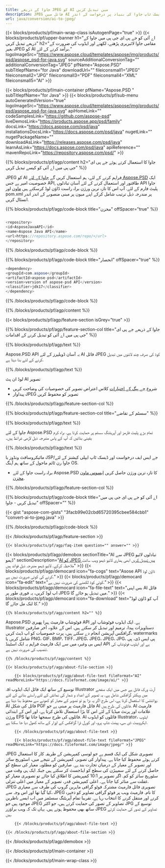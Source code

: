 ```yaml
---
title: جاوا کے ذریعے JPEG کو AI میں تبدیل کریں
description: JPEG فائل میں AI فارمیٹ کے لئے نمونہ جاوا تبادلوں کوڈ. کسی بھی ویب یا ڈیسک ٹاپ جاوا کی بنیاد پر درخواست کے اندر AI کو JPEG میں تبدیل کرنے کے لئے اس مثال کوڈ کا استعمال کریں.
url: java/conversion/ai-to-jpeg/
---
```


{{< blocks/products/pf/main-wrap-class isAutogenPage="true" >}}
{{< blocks/products/pf/upper-banner h1="اے آئی کو جے پی ای جی پی میں جاوا کے ذریعے تبدیل کریں" h2="مقامی جاوا لائبریری پڑھنے، لکھنے اور ایڈوب کی ضرورت کے بغیر JPEG کو AI برآمد کرنے کے لئے." logoImageSrc="https://www.aspose.cloud/templates/aspose/img/products/psd/aspose_psd-for-java.svg" sourceAdditionalConversionTag="" additionalConversionTag="JPEG" pfName="Aspose.PSD" subTitlepfName="for Java" downloadUrl="" fileiconsmall1="JPEG" fileiconsmall2="JPG" fileiconsmall3="PDF" fileiconsmall4="XML" fileiconsmall5="AI" >}}

{{< blocks/products/pf/main-container pfName="Aspose.PSD " subTitlepfName="for Java" >}}
{{< blocks/products/pf/sub-menu autoGeneratedVersion="true" logoImageSrc="https://www.aspose.cloud/templates/aspose/img/products/psd/aspose_psd-for-java.svg" apiHomeLink="" codeSamplesLink="https://github.com/aspose-psd" liveDemosLink="https://products.aspose.app/psd/family" docsLink="https://docs.aspose.com/psd/java" installationsDocsLink="https://docs.aspose.com/psd/java" nugetLink="" nugetPackageName="" downloadAsLink="https://releases.aspose.com/psd/java" learnAsLink="https://docs.aspose.com/psd/java" apiReference="" mavenRepoLink="https://repository.aspose.com/psd/" >}}

{{% blocks/products/pf/agp/content h2="جاوا کا استعمال کرتے ہوئے جے پی ای جی پی میں اے آئی کو کیسے تبدیل کریں" %}}

JPEG کو AI فراہم کرنے کے لئے، ہم استعمال کریں گے <a href="/psd/{{< lang-code >}}java">جاوا کے لئے Aspose.PSD</a> ایک خصوصیت امیر ہے جس API, طاقتور اور استعمال کرنے کے لئے آسان تبادلوں API جاوا پلیٹ فارم کے لئے. آپ اس کا تازہ ترین ورژن براہ راست ڈاؤن لوڈ کرسکتے ہیں <a href="https://repository.aspose.com/psd/">ماون</a> اور pom.xml پر مندرجہ ذیل ترتیب شامل کرکے اپنے میون پر مبنی منصوبے کے اندر اندر انسٹال کریں.

{{% blocks/products/pf/agp/code-block title="مخزن" offSpacer="true" %}}

```cs

<repository>
<id>AsposeJavaAPI</id>
<name>Aspose Java API</name>
<url>https://repository.aspose.com/repo/</url>
</repository>

```

{{% /blocks/products/pf/agp/code-block %}}

{{% blocks/products/pf/agp/code-block title="انحصار" offSpacer="true" %}}

```cs
<dependency>
<groupId>com.aspose</groupId>
<artifactId>aspose-psd</artifactId>
<version>version of aspose-psd API</version>
<classifier>jdk17</classifier>
</dependency>

```

{{% /blocks/products/pf/agp/code-block %}}

{{% /blocks/products/pf/agp/content %}}

{{< blocks/products/pf/agp/feature-section isGrey="true" >}}

{{% blocks/products/pf/agp/feature-section-col title="جاوا کے ذریعے جے پی ای جی پی میں اے آئی کو تبدیل کرنے کے اقدامات" %}}

{{% blocks/products/pf/agp/text %}}

 Aspose.PSD API یہ آسان ڈویلپرز کے لئے AI فائل JPEG کوڈ کی صرف چند لائنوں میں تبدیل کرنے کے لئے بنا دیتا ہے.

{{% /blocks/products/pf/agp/text %}}

لوڈ ان پٹ AI تصویر
- شروع [جے پیگ کے اختیارات](https://apireference.aspose.com/psd/java/com.aspose.psd.imageoptions/jpegOptions) کلاس اعتراض
تصویر کی خصوصیات کی وضاحت کریں
- پیداوار JPEG تصویر کو محفوظ کریں

{{% /blocks/products/pf/agp/feature-section-col %}}

{{% blocks/products/pf/agp/feature-section-col title="سسٹم کے تقاضے" %}}

{{% blocks/products/pf/agp/text %}}

 جاوا کے لئے Aspose.PSD تمام بڑے پلیٹ فارمز اور آپریٹنگ سسٹم پر حمایت کرتا ہے. براہ کرم یقینی بنائیں کہ آپ کے پاس مندرجہ ذیل لازمی شرائط ہیں۔

{{% /blocks/products/pf/agp/text %}}

مائیکروسافٹ ونڈوز یا JSP/جے ایس ایف درخواست اور ڈیسک ٹاپ ایپلی کیشنز کے لئے جاوا رن ٹائم ماحول کے ساتھ ہم آہنگ OS.
- براہ راست جاوا کے لئے Aspose.PSD کا تازہ ترین ورژن حاصل کریں
 [ایسوس ماون مخزن](https://repository.aspose.com/psd/).

{{% /blocks/products/pf/agp/feature-section-col %}}


{{% blocks/products/pf/agp/code-block title="اے آئی کو جے پی ای جی پی میں تبدیل کریں - جاوا" offSpacer="" %}}

{{< gist "aspose-com-gists" "3facb99e02cbd65720395cbee584cbb1" "convert-ai-to-jpeg.java" >}}

{{% /blocks/products/pf/agp/code-block %}}

{{< /blocks/products/pf/agp/feature-section >}}

    {{< blocks/products/pf/agp/faq-item question="" answer="" >}}
 

<!-- aboutfile Starts -->

{{< blocks/products/pf/agp/demobox sectionTitle="AI سے JPEG تبادلوں لائیو ڈیمو" sectionDescription="[AI کو JPEG میں تبدیل کریں](https://products.aspose.app/psd/conversion/ai-to-jpeg) ابھی ہماری لائیو ڈیمو ویب سائٹ ملاحظہ کرکے. لائیو ڈیمو مندرجہ ذیل فوائد ہیں" >}}
        {{< blocks/products/pf/agp/democard icon="fa-cogs" text="Asose API ڈاؤن لوڈ کرنے کی کوئی ضرورت نہیں ہے." >}}
        {{< blocks/products/pf/agp/democard icon="fa-edit" text="کوئی کوڈ لکھنے کی ضرورت نہیں ہے." >}}
        {{< blocks/products/pf/agp/democard icon="fa-file-text" text="بس اپنی AI فائل اپ لوڈ کریں، یہ فوری طور پر JPEG میں تبدیل ہو جائے گا." >}}
        {{< blocks/products/pf/agp/democard icon="fa-download" text="آپ کو ڈاؤن لوڈ کا لنک مل جائے گا." >}}

    {{% blocks/products/pf/agp/content h2="" %}}

Aspose.PSD فوٹوشاپ فارمیٹ ہیرا پھیری API ہے. ایک ایڈوب فوٹوشاپ اور Illustrator دستاویزات پیدا، ترمیم اور تبدیل کر سکتے ہیں. اس کے علاوہ، آخر صارفین گرافکس آپریشن انجام دے سکتے ہیں، پرت خصوصیات کو اپ ڈیٹ کریں، watermarks شامل کریں یا PNG، GIF، BMP، TIFF، JPEG، JPEG، JPEG، JPG، پی ایس ڈی، پی ایس بی وغیرہ میں سے ایک فارمیٹ فراہم یہ ایک اسٹینڈ API ہے اور ایڈوب فوٹوشاپ کی تنصیب کی ضرورت نہیں ہے.  



    {{% /blocks/products/pf/agp/content %}}

    {{< blocks/products/pf/agp/about-file-section >}}

        {{< blocks/products/pf/agp/about-file-text fileFormat="AI" readMoreLink="https://docs.fileformat.com/image/ai/" >}}
.ai توسیع کے ساتھ ایک فائل ایک ایڈوب Illustrator آرٹ ورک فائل ہے جس میں ایک صفحے میں ویکٹر گرافکس شامل ہے. یہ تصویر کے اعداد و شمار کی نمائش کے لئے راستے بنانے کے لئے پوائنٹس کا استعمال کرتا ہے، اس طرح اگر یہ بڑا ہو تو تصویر کے معیار کو کھونے سے محفوظ بنا دیتا ہے. AI فائل کی شکل PGF فائل فارمیٹ پر مبنی ہے جو AI فائلوں کی طرح ہیں. AI فارمیٹ علامات اور پرنٹ میڈیا کے لئے اس کا بڑا استعمال تلاش کرتا ہے، اور اس کے ابتدائی ورژن EPS فائلوں کی طرح سمجھا جاتا تھا. AI فائلوں کو ایڈوب Illustrator، ایڈوب ایکروبیٹ ڈی سی، پینٹ شاپ پرو، اور کورل ڈرا گرافکس کے اوزار کے ساتھ کھول دیا جا سکتا ہے.

        {{< /blocks/products/pf/agp/about-file-text >}}

        {{< blocks/products/pf/agp/about-file-text fileFormat="JPEG" readMoreLink="https://docs.fileformat.com/image/jpeg/" >}}
JPEG تصویری شکل کی ایک قسم ہے جو لوسی کمپریشن کے طریقہ کار کا استعمال کرتے ہوئے محفوظ کیا جاتا ہے. پیداوار کی تصویر، کمپریشن کے نتیجے میں، اسٹوریج سائز اور تصویر کے معیار کے درمیان تجارت بند ہے. صارفین کو مطلوبہ معیار کی سطح کو حاصل کرنے کے لئے سمپیڑن کی سطح کو ایڈجسٹ کر سکتے ہیں جبکہ ایک ہی وقت میں سٹوریج سائز کو کم. اگر تصویر پر 10:1 کمپریشن کا اطلاق کیا جائے تو تصویری معیار کو غفلت سے متاثر کیا جاتا ہے۔ اعلی کمپریشن قدر، تصویر کے معیار میں اعلی تنزلی. JPEG تصویری فائل فارمیٹ مشترکہ فوٹو گرافی ماہرین گروپ کی طرف سے معیاری کیا گیا تھا اور اس وجہ سے، JPEG کا نام. فارمیٹ ویب پر فوٹو گرافی تصاویر کو ذخیرہ کرنے اور منتقل کرنے کا انتخاب رہا ہے. تقریبا تمام آپریٹنگ سسٹمز میں اب ایسے ناظرین موجود ہیں جو JPEG تصاویر کے تصور کی حمایت کرتے ہیں، جو اکثر JPG توسیع کے ساتھ بھی محفوظ ہوتے ہیں. یہاں تک کہ ویب براؤزر JPEG تصاویر کے تصور کی حمایت کرتے ہیں.

        {{< /blocks/products/pf/agp/about-file-text >}}

    {{< /blocks/products/pf/agp/about-file-section >}}

{{< /blocks/products/pf/agp/demobox >}}

<!-- aboutfile Ends -->



{{< /blocks/products/pf/main-container >}}
    
{{< /blocks/products/pf/main-wrap-class >}}

